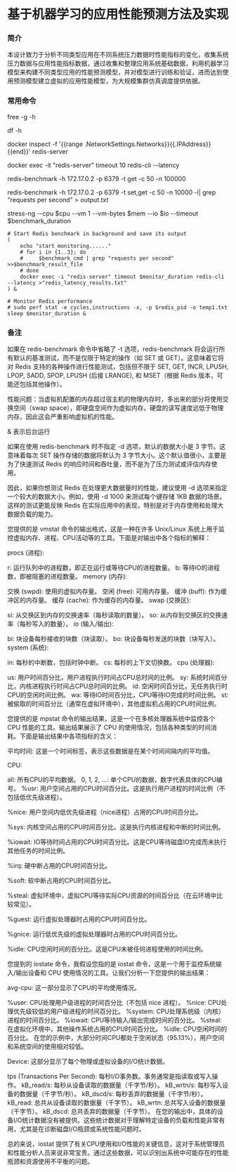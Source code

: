 # 基于机器学习的应用性能预测方法及实现
### 简介
本设计致力于分析不同类型应用在不同系统压力数据时性能指标的变化，收集系统压力数据与应用性能指标数据，通过收集和整理应用系统基础数据，利用机器学习模型来构建不同类型应用的性能预测模型，并对模型进行训练和验证，进而达到使用预测模型建立虚拟的应用性能模型，为大规模集群仿真调度提供依据。


### 常用命令
free -g -h

df -h

docker inspect -f '{{range .NetworkSettings.Networks}}{{.IPAddress}}{{end}}' redis-server

docker exec -it "redis-server" timeout 10 redis-cli --latency

redis-benchmark -h 172.17.0.2 -p 6379 -t get -c 50 -n 100000

redis-benchmark -h 172.17.0.2 -p 6379 -t set,get -c 50 -n 10000 -l| grep "requests per second" > output.txt


stress-ng --cpu $cpu --vm 1 --vm-bytes $mem --io $io --timeout $benchmark_duration


    # Start Redis benchmark in background and save its output
    (
        echo "start monitoring......"
        # for i in {1..3}; do
        #     $benchmark_cmd | grep "requests per second" >>$benchmark_result_file
        # done
        docker exec -i "redis-server" timeout $monitor_duration redis-cli --latency >"redis_latency_results.txt"
    ) &

    # Monitor Redis performance
    # sudo perf stat -e cycles,instructions -x, -p $redis_pid -o temp1.txt sleep $monitor_duration &


### 备注
如果在 redis-benchmark 命令中省略了 -t 选项，redis-benchmark 将会运行所有默认的基准测试，而不是仅限于特定的操作（如 SET 或 GET）。这意味着它将对 Redis 支持的各种操作进行性能测试，包括但不限于 SET, GET, INCR, LPUSH, LPOP, SADD, SPOP, LPUSH (后接 LRANGE), 和 MSET（根据 Redis 版本，可能还包括其他操作）。

性能问题：当虚拟机配置的内存超过宿主机的物理内存时，多出来的部分将使用交换空间（swap space），即硬盘空间作为虚拟内存。硬盘的读写速度远低于物理内存，因此这会严重影响虚拟机的性能。

& 表示后台运行

如果在使用 redis-benchmark 时不指定 -d 选项，默认的数据大小是 3 字节。这意味着每次 SET 操作存储的数据将默认为 3 字节大小。这个默认值很小，主要是为了快速测试 Redis 的响应时间和吞吐量，而不是为了压力测试或评估内存使用。

因此，如果你想测试 Redis 在处理更大数据量时的性能，建议使用 -d 选项来指定一个较大的数据大小。例如，使用 -d 1000 来测试每个键存储 1KB 数据的场景。这样的测试更能反映 Redis 在实际应用中的表现，特别是对于内存使用和处理大数据负载的能力。

您提供的是 vmstat 命令的输出格式，这是一种在许多 Unix/Linux 系统上用于监控虚拟内存、进程、CPU活动等的工具。下面是对输出中各个指标的解释：

procs (进程):

r: 运行队列中的进程数，即正在运行或等待CPU的进程数量。
b: 等待IO的进程数，即被阻塞的进程数量。
memory (内存):

交换 (swpd): 使用的虚拟内存量。
空闲 (free): 可用内存量。
缓冲 (buff): 作为缓冲区的内存量。
缓存 (cache): 作为缓存的内存量。
swap (交换区):

si: 从交换区到内存的交换速率（每秒读取的数量）。
so: 从内存到交换区的交换速率（每秒写入的数量）。
io (输入/输出):

bi: 块设备每秒接收的块数（块读取）。
bo: 块设备每秒发送的块数（块写入）。
system (系统):

in: 每秒的中断数，包括时钟中断。
cs: 每秒的上下文切换数。
cpu (处理器):

us: 用户时间百分比，用户进程执行时间占CPU总时间的比例。
sy: 系统时间百分比，内核进程执行时间占CPU总时间的比例。
id: 空闲时间百分比，无任务执行时CPU的空闲时间比例。
wa: 等待IO时间百分比，CPU等待IO完成的时间比例。
st: 被偷取的时间百分比（通常在虚拟环境中），其他虚拟机占用的CPU时间比例。

您提供的是 mpstat 命令的输出结果，这是一个在多核处理器系统中监控各个 CPU 性能的工具。输出结果展示了 CPU 的使用情况，包括各种类型的时间消耗。下面是输出结果中各项指标的含义：

平均时间: 这是一个时间标签，表示这些数据是在某个时间间隔内的平均值。

CPU:

all: 所有CPU的平均数据。
0, 1, 2, ...: 单个CPU的数据，数字代表具体的CPU编号。
%usr: 用户空间占用的CPU时间百分比。这是执行用户进程的时间比例（不包括低优先级进程）。

%nice: 用户空间内低优先级进程（nice进程）占用的CPU时间百分比。

%sys: 内核空间占用的CPU时间百分比。这是执行内核进程和中断的时间比例。

%iowait: IO等待时间占用的CPU时间百分比。这是CPU等待磁盘IO完成而未执行其他任务的时间比例。

%irq: 硬中断占用的CPU时间百分比。

%soft: 软中断占用的CPU时间百分比。

%steal: 虚拟环境中，虚拟CPU等待实际CPU资源的时间百分比（在云环境中比较常见）。

%guest: 运行虚拟处理器时占用的CPU时间百分比。

%gnice: 运行低优先级的虚拟处理器时占用的CPU时间百分比。

%idle: CPU空闲时间的百分比。这是CPU未被任何进程使用的时间比例。


您提到的 iostate 命令，我假设您指的是 iostat 命令，这是一个用于监控系统输入/输出设备和 CPU 使用情况的工具。让我们分析一下您提供的输出结果：

avg-cpu: 这一部分显示了CPU的平均使用情况。

%user: CPU处理用户级进程的时间百分比（不包括 nice 进程）。
%nice: CPU处理优先级较低的用户级进程的时间百分比。
%system: CPU处理系统级（内核）进程的时间百分比。
%iowait: CPU等待输入/输出完成时间的百分比。
%steal: 在虚拟化环境中，其他操作系统占用的CPU时间百分比。
%idle: CPU空闲时间的百分比。
在您的示例中，大部分时间CPU都处于空闲状态（95.13%），用户空间和系统空间的使用相对较低。

Device: 这部分显示了每个物理或虚拟设备的I/O统计数据。

tps (Transactions Per Second): 每秒I/O事务数。事务通常是指读取或写入操作。
kB_read/s: 每秒从设备读取的数据量（千字节/秒）。
kB_wrtn/s: 每秒写入设备的数据量（千字节/秒）。
kB_dscd/s: 每秒丢弃的数据量（千字节/秒）。
kB_read: 总共从设备读取的数据量（千字节）。
kB_wrtn: 总共写入设备的数据量（千字节）。
kB_dscd: 总共丢弃的数据量（千字节）。
在您的输出中，具体的设备I/O统计数据没有被提供。这些统计数据对于理解特定设备的负载和性能非常有用，尤其是在诊断磁盘I/O瓶颈或系统性能问题时。

总的来说，iostat 提供了有关CPU使用和I/O性能的关键信息，这对于系统管理员和性能分析人员来说非常宝贵。通过这些数据，可以识别出系统中可能存在的性能瓶颈和资源使用不平衡的问题。